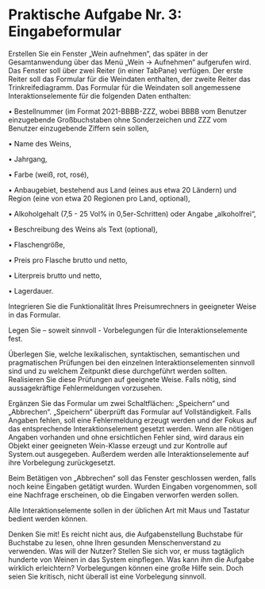 # Praktische Aufgabe Nr. 3: Eingabeformular

Erstellen Sie ein Fenster „Wein aufnehmen“, das später in der Gesamtanwendung über das Menü „Wein -> Aufnehmen“ aufgerufen wird. Das Fenster soll über zwei Reiter (in einer
TabPane) verfügen. Der erste Reiter soll das Formular für die Weindaten enthalten, der zweite Reiter das Trinkreifediagramm. Das Formular für die Weindaten soll angemessene
Interaktionselemente für die folgenden Daten enthalten:

• Bestellnummer (im Format 2021-BBBB-ZZZ, wobei BBBB vom Benutzer einzugebende Großbuchstaben ohne Sonderzeichen und ZZZ vom Benutzer einzugebende Ziffern sein sollen,

• Name des Weins,

• Jahrgang,

• Farbe (weiß, rot, rosé),

• Anbaugebiet, bestehend aus Land (eines aus etwa 20 Ländern) und Region (eine von etwa 20 Regionen pro Land, optional),

• Alkoholgehalt (7,5 - 25 Vol% in 0,5er-Schritten) oder Angabe „alkoholfrei“,

• Beschreibung des Weins als Text (optional),

• Flaschengröße,

• Preis pro Flasche brutto und netto,

• Literpreis brutto und netto,

• Lagerdauer.


Integrieren Sie die Funktionalität Ihres Preisumrechners in geeigneter Weise in das Formular.

Legen Sie – soweit sinnvoll - Vorbelegungen für die Interaktionselemente fest.

Überlegen Sie, welche lexikalischen, syntaktischen, semantischen und pragmatischen Prüfungen bei den einzelnen Interaktionselementen sinnvoll sind und zu welchem Zeitpunkt diese durchgeführt werden sollten. Realisieren Sie diese Prüfungen auf geeignete Weise. Falls nötig, sind aussagekräftige Fehlermeldungen vorzusehen.

Ergänzen Sie das Formular um zwei Schaltflächen: „Speichern“ und „Abbrechen“. „Speichern“ überprüft das Formular auf Vollständigkeit. Falls Angaben fehlen, soll eine
Fehlermeldung erzeugt werden und der Fokus auf das entsprechende Interaktionselement gesetzt werden. Wenn alle nötigen Angaben vorhanden und ohne ersichtlichen Fehler sind, wird daraus ein Objekt einer geeigneten Wein-Klasse erzeugt und zur Kontrolle auf System.out ausgegeben. Außerdem werden alle Interaktionselemente auf ihre Vorbelegung zurückgesetzt.

Beim Betätigen von „Abbrechen“ soll das Fenster geschlossen werden, falls noch keine Eingaben getätigt wurden. Wurden Eingaben vorgenommen, soll eine Nachfrage erscheinen, ob die Eingaben verworfen werden sollen.

Alle Interaktionselemente sollen in der üblichen Art mit Maus und Tastatur bedient werden können.

Denken Sie mit! Es reicht nicht aus, die Aufgabenstellung Buchstabe für Buchstabe zu lesen, ohne Ihren gesunden Menschenverstand zu verwenden. Was will der Nutzer? Stellen Sie sich vor, er muss tagtäglich hunderte von Weinen in das System einpflegen. Was kann ihm die Aufgabe wirklich erleichtern? Vorbelegungen können eine große Hilfe sein. Doch seien Sie kritisch, nicht überall ist eine Vorbelegung sinnvoll.

